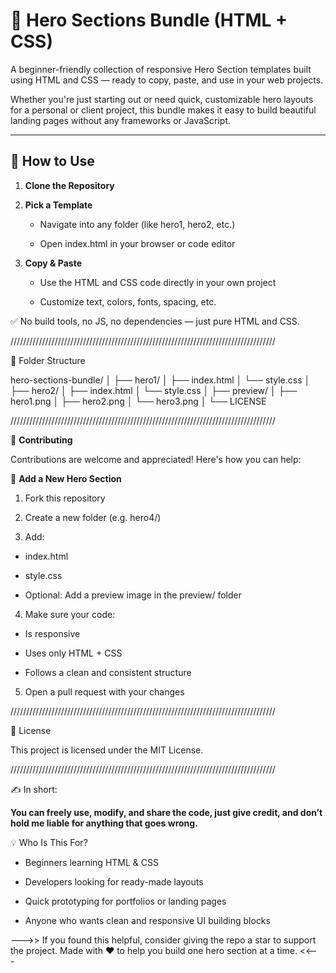 # 🎯 Hero Sections Bundle (HTML + CSS)

A beginner-friendly collection of responsive Hero Section templates built using HTML and CSS — ready to copy, paste, and use in your web projects.

Whether you're just starting out or need quick, customizable hero layouts for a personal or client project, this bundle makes it easy to build beautiful landing pages without any frameworks or JavaScript.

-----------------------------------------------------------------------------------------------------------------------------------------------------------------------

## 🚀 How to Use

1. **Clone the Repository**
  
2. **Pick a Template**

   - Navigate into any folder (like hero1, hero2, etc.)
  
   - Open index.html in your browser or code editor

3. **Copy & Paste**

   - Use the HTML and CSS code directly in your own project
  
   - Customize text, colors, fonts, spacing, etc.

✅ No build tools, no JS, no dependencies — just pure HTML and CSS.

////////////////////////////////////////////////////////////////////////////////////

📁 Folder Structure

hero-sections-bundle/
│
├── hero1/
│   ├── index.html
│   └── style.css
│
├── hero2/
│   ├── index.html
│   └── style.css
│
├── preview/
│   ├── hero1.png
│   ├── hero2.png
│   └── hero3.png
│
└── LICENSE

////////////////////////////////////////////////////////////////////////////////////

🙌 **Contributing**

Contributions are welcome and appreciated! Here's how you can help:

📌 **Add a New Hero Section**

1. Fork this repository

2. Create a new folder (e.g. hero4/)

3. Add:

  - index.html
  
  - style.css

  - Optional: Add a preview image in the preview/ folder

4. Make sure your code:

  - Is responsive
  
  - Uses only HTML + CSS
  
  - Follows a clean and consistent structure

5. Open a pull request with your changes

////////////////////////////////////////////////////////////////////////////////////

📄 License

This project is licensed under the MIT License.

////////////////////////////////////////////////////////////////////////////////////

✍️ In short:

**You can freely use, modify, and share the code, just give credit, and don’t hold me liable for anything that goes wrong.**

💡 Who Is This For?

  - Beginners learning HTML & CSS
  
  - Developers looking for ready-made layouts
  
  - Quick prototyping for portfolios or landing pages
  
  - Anyone who wants clean and responsive UI building blocks

--->> If you found this helpful, consider giving the repo a star to support the project.
Made with ❤️ to help you build one hero section at a time. <<---
